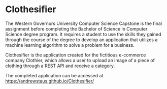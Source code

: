 # Clothesifier
The Western Governors University Computer Science Capstone is the final assignment before completing the Bachelor of Science in Computer Science degree program.   It requires a student to use the skills they gained through the course of the degree to develop an application that utilizes a machine learning algorithm to solve a problem for a business.

Clothesifier is the application created for the fictitious e-commerce company Clothier, which allows a user to upload an image of a piece of clothing through a REST API and receive a category.

The completed application can be accessed at https://andrewstaus.github.io/Clothesifier/
